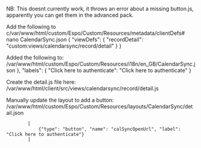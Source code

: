 NB: This doesnt currently work, it throws an error about a missing button.js, apparently you can get them in the advanced pack.

Add the following to c/var/www/html/custom/Espo/Custom/Resources/metadata/clientDefs# nano CalendarSync.json
{
  "viewDefs": {
    "recordDetail": "custom:views/calendarsync/record/detail"
  }
}


Added the following to:
/var/www/html/custom/Espo/Custom/Resources/i18n/en_GB/CalendarSync.json
    },
    "labels": {
      "Click here to authenticate": "Click here to authenticate"
    }


Create the detail.js file here:
/var/www/html/client/src/views/calendarsync/record/detail.js

Manually update the layout to add a button:
/var/www/html/custom/Espo/Custom/Resources/layouts/CalendarSync/detail.json

            [
                {"type": "button", "name": "calSyncOpenUrl", "label": "Click here to authenticate"}
            ]


